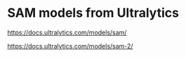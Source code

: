 # SAM models from Ultralytics

<https://docs.ultralytics.com/models/sam/>

<https://docs.ultralytics.com/models/sam-2/>
